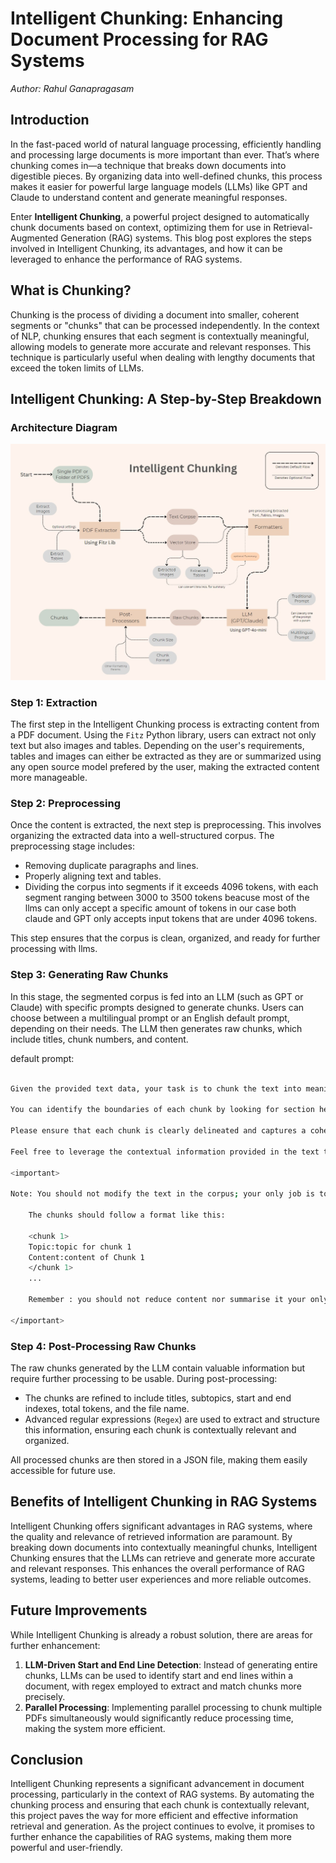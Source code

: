 # Intelligent Chunking: Enhancing Document Processing for RAG Systems

*Author: Rahul Ganapragasam*

## Introduction

In the fast-paced world of natural language processing, efficiently handling and processing large documents is more important than ever. That’s where chunking comes in—a technique that breaks down documents into digestible pieces. By organizing data into well-defined chunks, this process makes it easier for powerful large language models (LLMs) like GPT and Claude to understand content and generate meaningful responses.

Enter **Intelligent Chunking**, a powerful project designed to automatically chunk documents based on context, optimizing them for use in Retrieval-Augmented Generation (RAG) systems. This blog post explores the steps involved in Intelligent Chunking, its advantages, and how it can be leveraged to enhance the performance of RAG systems.

## What is Chunking?

Chunking is the process of dividing a document into smaller, coherent segments or "chunks" that can be processed independently. In the context of NLP, chunking ensures that each segment is contextually meaningful, allowing models to generate more accurate and relevant responses. This technique is particularly useful when dealing with lengthy documents that exceed the token limits of LLMs.


## Intelligent Chunking: A Step-by-Step Breakdown

### Architecture Diagram

![Arch Diagram here](../Assets/int_chunk_arch.jpg)

### Step 1: Extraction

The first step in the Intelligent Chunking process is extracting content from a PDF document. Using the `Fitz` Python library, users can extract not only text but also images and tables. Depending on the user's requirements, tables and images can either be extracted as they are or summarized using any open source model prefered by the user, making the extracted content more manageable.

### Step 2: Preprocessing

Once the content is extracted, the next step is preprocessing. This involves organizing the extracted data into a well-structured corpus. The preprocessing stage includes:
- Removing duplicate paragraphs and lines.
- Properly aligning text and tables.
- Dividing the corpus into segments if it exceeds 4096 tokens, with each segment ranging between 3000 to 3500 tokens beacuse most of the llms can only accept a specific amount of tokens in our case both claude and GPT only accepts input tokens that are under 4096 tokens.

This step ensures that the corpus is clean, organized, and ready for further processing with llms.

### Step 3: Generating Raw Chunks

In this stage, the segmented corpus is fed into an LLM (such as GPT or Claude) with specific prompts designed to generate chunks. Users can choose between a multilingual prompt or an English default prompt, depending on their needs. The LLM then generates raw chunks, which include titles, chunk numbers, and content.

default prompt:

```bash

Given the provided text data, your task is to chunk the text into meaningful segments or 'chunks' based on the topics or sections mentioned within the text. Each chunk should encapsulate a distinct topic or subtopic discussed within the text corpus. Your goal is to parse the text into coherent units that represent the main themes or ideas conveyed in the text.

You can identify the boundaries of each chunk by looking for section headers or topic labels within the text. These headers typically indicate the start of a new topic or section. Your output should consist of the identified chunks, along with their corresponding labels or headers.

Please ensure that each chunk is clearly delineated and captures a cohesive set of information related to its respective topic or theme. Additionally, consider the overall structure and coherence of the chunks to facilitate understanding and interpretation by readers.

Feel free to leverage the contextual information provided in the text to guide your chunking process. Remember, the objective is to organize the text into digestible segments that effectively convey the main ideas discussed within the text corpus.

<important>

Note: You should not modify the text in the corpus; your only job is to split (chunk) the corpus accordingly. your are strictly not allowed to reduce the content of chunk it should be same as the raw corpse provides. if the input corpse is 1000 tokents the output should also be 1000 tokens,if the input corpse is 2000 tokens the output tokents should be 2000.if a chunk croses 800 words please divide it if a chunk is 1600 words divide it by 800 word chunk and 800 word chunk. 
    
    The chunks should follow a format like this:

    <chunk 1>
    Topic:topic for chunk 1
    Content:content of Chunk 1
    </chunk 1>
    ...
    
    Remember : you should not reduce content nor summarise it your only job is to divide corpse to chunks. the chunks should be a perfect sub-class of corpse(super-class).

</important>

```

### Step 4: Post-Processing Raw Chunks

The raw chunks generated by the LLM contain valuable information but require further processing to be usable. During post-processing:
- The chunks are refined to include titles, subtopics, start and end indexes, total tokens, and the file name.
- Advanced regular expressions (`Regex`) are used to extract and structure this information, ensuring each chunk is contextually relevant and organized.

All processed chunks are then stored in a JSON file, making them easily accessible for future use.

## Benefits of Intelligent Chunking in RAG Systems

Intelligent Chunking offers significant advantages in RAG systems, where the quality and relevance of retrieved information are paramount. By breaking down documents into contextually meaningful chunks, Intelligent Chunking ensures that the LLMs can retrieve and generate more accurate and relevant responses. This enhances the overall performance of RAG systems, leading to better user experiences and more reliable outcomes.

## Future Improvements

While Intelligent Chunking is already a robust solution, there are areas for further enhancement:
1. **LLM-Driven Start and End Line Detection**: Instead of generating entire chunks, LLMs can be used to identify start and end lines within a document, with regex employed to extract and match chunks more precisely.
2. **Parallel Processing**: Implementing parallel processing to chunk multiple PDFs simultaneously would significantly reduce processing time, making the system more efficient.

## Conclusion

Intelligent Chunking represents a significant advancement in document processing, particularly in the context of RAG systems. By automating the chunking process and ensuring that each chunk is contextually relevant, this project paves the way for more efficient and effective information retrieval and generation. As the project continues to evolve, it promises to further enhance the capabilities of RAG systems, making them more powerful and user-friendly.
